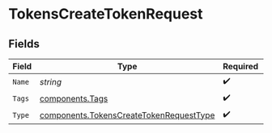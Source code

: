 # TokensCreateTokenRequest


## Fields

| Field                                                                                              | Type                                                                                               | Required                                                                                           | Description                                                                                        |
| -------------------------------------------------------------------------------------------------- | -------------------------------------------------------------------------------------------------- | -------------------------------------------------------------------------------------------------- | -------------------------------------------------------------------------------------------------- |
| `Name`                                                                                             | *string*                                                                                           | :heavy_check_mark:                                                                                 | N/A                                                                                                |
| `Tags`                                                                                             | [components.Tags](../../models/components/tags.md)                                                 | :heavy_check_mark:                                                                                 | N/A                                                                                                |
| `Type`                                                                                             | [components.TokensCreateTokenRequestType](../../models/components/tokenscreatetokenrequesttype.md) | :heavy_check_mark:                                                                                 | N/A                                                                                                |